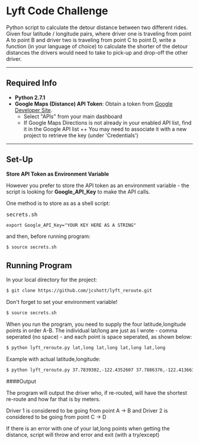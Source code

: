 Lyft Code Challenge
====================================
Python script to calculate the detour distance between two different rides. Given four latitude / longitude pairs, where driver one is traveling from point A to point B and driver two is traveling from point C to point D, write a function (in your language of choice) to calculate the shorter of the detour distances the drivers would need to take to pick-up and drop-off the other driver.

____

## Required Info ##

* <b> Python 2.7.1</b>
* <b>Google Maps (Distance) API Token</b>:  Obtain a token from [Google Developer Site](https://console.developers.google.com).
	+ Select "APIs" from your main dashboard
	+ If Google Maps Directions is not already in your enabled API list, find it in the Google API list
	++ You may need to associate it with a new project to retrieve the key (under 'Credentials')

____

## Set-Up ##

**Store API Token as Environment Variable**

However you prefer to store the API token as an environment variable - the script is looking for **Google_API_Key** to make the API calls.

One method is to store as as a shell script:

<kbd>secrets.sh</kbd>

```
export Google_API_Key="YOUR KEY HERE AS A STRING"
```
and then, before running program:

```sh
$ source secrets.sh
```

## Running Program ##

In your local directory for the project:

```sh
$ git clone https://github.com/jcshott/lyft_reroute.git
```

Don't forget to set your environment variable!

```sh
$ source secrets.sh
```

When you run the program, you need to supply the four latitude,longitude points in order A-B.  The individual lat/long are just as I wrote - comma seperated (no space) - and each point is space seperated, as shown below:

```sh
$ python lyft_reroute.py lat,long lat,long lat,long lat,long
```

Example with actual latitude,longitude:

```sh
$ python lyft_reroute.py 37.7839302,-122.4352607 37.7886376,-122.4136639 37.7955745,-122.3955095 37.8023991,-122.4080109
```


####Output

The program will output the driver who, if re-routed, will have the shortest re-route and how far that is by meters.  

Driver 1 is considered to be going from point A -> B and Driver 2 is considered to be going from point C -> D

If there is an error with one of your lat,long points when getting the distance, script will throw and error and exit (with a try/except)